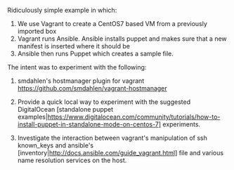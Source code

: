 Ridiculously simple example in which:

1. We use Vagrant to create a CentOS7 based VM from a previously imported box
2. Vagrant runs Ansible.  Ansible installs puppet and makes sure that a new
   manifest is inserted where it should be
3. Ansible then runs Puppet which creates a sample file.

The intent was to experiment with the following:

1. smdahlen\'s hostmanager plugin for vagrant
   https://github.com/smdahlen/vagrant-hostmanager
   
2. Provide a quick local way to experiment with the suggested
DigitalOcean [standalone puppet
examples|https://www.digitalocean.com/community/tutorials/how-to-install-puppet-in-standalone-mode-on-centos-7] experiments.

3. Investigate the interaction between vagrant\'s manipulation of ssh
   known\_keys and ansible\'s
   [inventory|http://docs.ansible.com/guide_vagrant.html] file and various name
   resolution services on the host.


